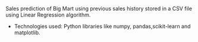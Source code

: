 Sales prediction of Big Mart using previous sales history stored in a CSV file using Linear Regression algorithm.
  - Technologies used: Python libraries like numpy, pandas,scikit-learn and matplotlib.
